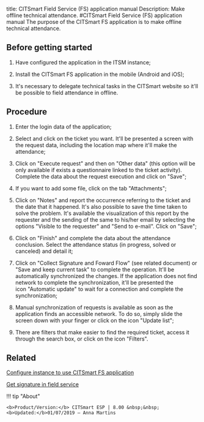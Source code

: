 title: CITSmart Field Service (FS) application manual
Description: Make offline technical attendance.
#CITSmart Field Service (FS) application manual
The purpose of the CITSmart FS application is to make offline technical attendance.

Before getting started
--------------------------

1.  Have configured the application in the ITSM instance;

2.  Install the CITSmart FS application in the mobile (Android and iOS);

3.  It's necessary to delegate technical tasks in the CITSmart website so it'll
    be possible to field attendance in offline.

Procedure
-------------

1.  Enter the login data of the application;

2.  Select and click on the ticket you want. It'll be presented a screen with
    the request data, including the location map where it'll make the
    attendance;

3.  Click on "Execute request" and then on "Other data" (this option will
    be only available if exists a questionnaire linked to the ticket activity).
    Complete the data about the request execution and  click on "Save";
    
4.  If you want to add some file, click on the tab "Attachments";

5.  Click on "Notes" and report the occurrence referring to the ticket and the date that it happened. It's also possible to save the         time taken to solve the problem. It's available the visualization of this report by the requester and the sending of the same to         his/her email by selecting the options "Visible to the requester" and "Send to e-mail". Click on "Save";

6.  Click on "Finish" and complete the data about the attendance conclusion.
    Select the attendance status (in progress, solved or canceled) and detail
    it;

7.  Click on "Collect Signature and Foward Flow" (see related document) or "Save and keep current task" to complete
    the operation. It'll be automatically synchronized the changes. If the
    application does not find network to complete the synchronization, it'll be
    presented the icon "Automatic update" to wait for a connection and complete the
    synchronization;

8.  Manual synchronization of requests is available as soon as the application
    finds an accessible network. To do so, simply slide the screen down with
    your finger or click on the icon "Update list";

9.  There are filters that make easier to find the required ticket, access it
    through the search box, or click on the icon "Filters".

Related
-------------  

[Configure instance to use CITSmart FS application](/en-us/citsmart-esp-8/additional-features/mobile-and-field-service/configuration/configure-field-service-application.html)

[Get signature in field service](/en-us/citsmart-esp-8/additional-features/mobile-and-field-service/use/get-signature-in-attendance.html)

!!! tip "About"

    <b>Product/Version:</b> CITSmart ESP | 8.00 &nbsp;&nbsp;
    <b>Updated:</b>01/07/2019 – Anna Martins
    

